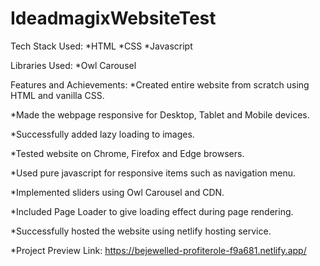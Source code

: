 ﻿# IdeadmagixWebsiteTest
Tech Stack Used:
*HTML
*CSS
*Javascript

Libraries Used:
*Owl Carousel

Features and Achievements:
*Created entire website from scratch using HTML and vanilla CSS.

*Made the webpage responsive for Desktop, Tablet and Mobile devices.

*Successfully added lazy loading to images.

*Tested website on Chrome, Firefox and Edge browsers.

*Used pure javascript for responsive items such as navigation menu.

*Implemented sliders using Owl Carousel and CDN.

*Included Page Loader to give loading effect during page rendering.

*Successfully hosted the website using netlify hosting service.


*Project Preview Link:
https://bejewelled-profiterole-f9a681.netlify.app/


